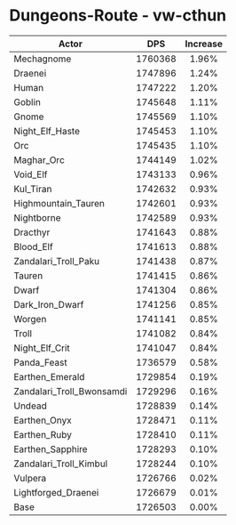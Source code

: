 # Dungeons-Route - vw-cthun
| Actor | DPS | Increase |
|---|:---:|:---:|
|Mechagnome|1760368|1.96%|
|Draenei|1747896|1.24%|
|Human|1747222|1.20%|
|Goblin|1745648|1.11%|
|Gnome|1745569|1.10%|
|Night_Elf_Haste|1745453|1.10%|
|Orc|1745435|1.10%|
|Maghar_Orc|1744149|1.02%|
|Void_Elf|1743133|0.96%|
|Kul_Tiran|1742632|0.93%|
|Highmountain_Tauren|1742601|0.93%|
|Nightborne|1742589|0.93%|
|Dracthyr|1741643|0.88%|
|Blood_Elf|1741613|0.88%|
|Zandalari_Troll_Paku|1741438|0.87%|
|Tauren|1741415|0.86%|
|Dwarf|1741304|0.86%|
|Dark_Iron_Dwarf|1741256|0.85%|
|Worgen|1741141|0.85%|
|Troll|1741082|0.84%|
|Night_Elf_Crit|1741047|0.84%|
|Panda_Feast|1736579|0.58%|
|Earthen_Emerald|1729854|0.19%|
|Zandalari_Troll_Bwonsamdi|1729296|0.16%|
|Undead|1728839|0.14%|
|Earthen_Onyx|1728471|0.11%|
|Earthen_Ruby|1728410|0.11%|
|Earthen_Sapphire|1728293|0.10%|
|Zandalari_Troll_Kimbul|1728244|0.10%|
|Vulpera|1726766|0.02%|
|Lightforged_Draenei|1726679|0.01%|
|Base|1726503|0.00%|
